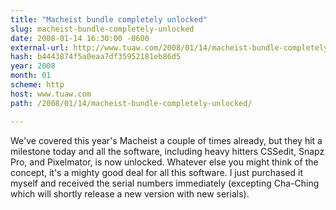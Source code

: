 ```yaml
---
title: "Macheist bundle completely unlocked"
slug: macheist-bundle-completely-unlocked
date: 2008-01-14 16:30:00 -0600
external-url: http://www.tuaw.com/2008/01/14/macheist-bundle-completely-unlocked/
hash: b4443874f5a0eaa7df35952181eb86d5
year: 2008
month: 01
scheme: http
host: www.tuaw.com
path: /2008/01/14/macheist-bundle-completely-unlocked/

---
```


We've covered this year's Macheist a couple of times already, but they hit a milestone today and all the software, including heavy hitters CSSedit, Snapz Pro, and Pixelmator, is now unlocked. Whatever else you might think of the concept, it's a mighty good deal for all this software. I just purchased it myself and received the serial numbers immediately (excepting Cha-Ching which will shortly release a new version with new serials).
